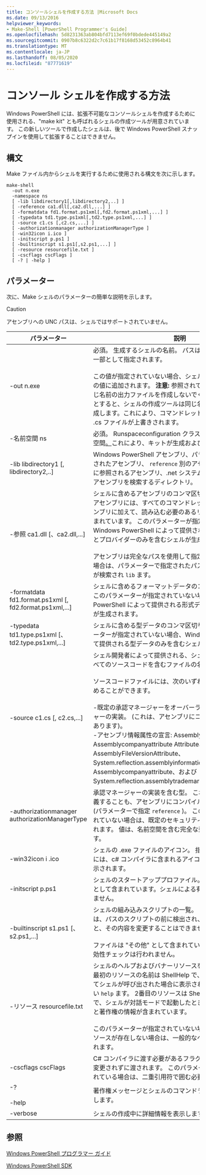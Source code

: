 ```yaml
---
title: コンソールシェルを作成する方法 |Microsoft Docs
ms.date: 09/13/2016
helpviewer_keywords:
- Make-Shell [PowerShell Programmer's Guide]
ms.openlocfilehash: 5d8231363ab804bfd7113ef69f0bdede445149a2
ms.sourcegitcommit: 0907b8c6322d2c7c61b17f8168d53452c8964b41
ms.translationtype: MT
ms.contentlocale: ja-JP
ms.lasthandoff: 08/05/2020
ms.locfileid: "87771619"
---
```

# <a name="how-to-create-a-console-shell"></a>コンソール シェルを作成する方法

Windows PowerShell には、拡張不可能なコンソールシェルを作成するために使用される、"make kit" とも呼ばれるシェルの作成ツールが用意されています。 この新しいツールで作成したシェルは、後で Windows PowerShell スナップインを使用して拡張することはできません。

## <a name="syntax"></a>構文

Make ファイル内からシェルを実行するために使用される構文を次に示します。

```
make-shell
  -out n.exe
  -namespace ns
  [ -lib libdirectory1[,libdirectory2,..] ]
  [ -reference ca1.dll[,ca2.dll,...] ]
  [ -formatdata fd1.format.ps1xml[,fd2.format.ps1xml,...] ]
  [ -typedata td1.type.ps1xml[,td2.type.ps1xml,...] ]
  [ -source c1.cs [,c2.cs,...] ]
  [ -authorizationmanager authorizationManagerType ]
  [ -win32icon i.ico ]
  [ -initscript p.ps1 ]
  [ -builtinscript s1.ps1[,s2.ps1,...] ]
  [ -resource resourcefile.txt ]
  [ -cscflags cscFlags ]
  [ -? | -help ]
```

## <a name="parameters"></a>パラメーター

次に、Make シェルのパラメーターの簡単な説明を示します。

> [!CAUTION]
> アセンブリへの UNC パスは、シェルではサポートされていません。

|パラメーター|説明|
|---------------|-----------------|
|-out n.exe|必須。 生成するシェルの名前。 パスは、このパラメーターの一部として指定されます。<br /><br /> この値が指定されていない場合、シェルによって ".exe" がこの値に追加されます。 **注意:** 参照されている .dll ファイルと同じ名前の出力ファイルを作成しないでください。 これを行おうとすると、シェルの作成ツールは同じ名前の .cs ファイルを作成します。これにより、コマンドレットのソースコードを含む .cs ファイルが上書きされます。|
|-名前空間 ns|必須。 Runspaceconfiguration クラスに対して使用する名前空間[。](/dotnet/api/System.Management.Automation.Runspaces.RunspaceConfiguration)これにより、キットが生成およびコンパイルされます。|
|-lib libdirectory1 [, libdirectory2,..]|Windows PowerShell アセンブリ、パラメーターによって指定されたアセンブリ、 `reference` 別のアセンブリによって間接的に参照されるアセンブリ、.net システムアセンブリなど、.net アセンブリを検索するディレクトリ。|
|-参照 ca1.dll [、ca2.dll,...]|シェルに含めるアセンブリのコンマ区切りのリスト。 これらのアセンブリには、すべてのコマンドレットとプロバイダーアセンブリに加えて、読み込む必要のあるリソースアセンブリも含まれています。 このパラメーターが指定されていない場合、Windows PowerShell によって提供されるコアコマンドレットとプロバイダーのみを含むシェルが生成されます。<br /><br /> アセンブリは完全なパスを使用して指定できます。それ以外の場合は、パラメーターで指定されたパスを使用してアセンブリが検索され `lib` ます。|
|-formatdata fd1.format.ps1xml [, fd2.format.ps1xml,...]|シェルに含めるフォーマットデータのコンマ区切りのリスト。 このパラメーターが指定されていない場合、Windows PowerShell によって提供される形式データのみを含むシェルが生成されます。|
|-typedata td1.type.ps1xml [、td2.type.ps1xml,...]|シェルに含める型データのコンマ区切りのリスト。 このパラメーターが指定されていない場合、Windows PowerShell によって提供される型データのみを含むシェルが生成されます。|
|-source c1.cs [, c2.cs,...]|シェル開発者によって提供される、シェルのビルドに必要なすべてのソースコードを含むファイルの名前。<br /><br /> ソースコードファイルには、次のいずれかのソースコードを含めることができます。<br /><br /> -既定の承認マネージャーをオーバーライドする承認マネージャーの実装。 (これは、アセンブリにコンパイルされることもあります)。<br />-アセンブリ情報属性の宣言: Assemblycompanyattribute、Assemblycompanyattribute Attribute、AssemblyFileVersionAttribute、System.reflection.assemblyinformationalversionattribute>、Assemblycompanyattribute、および System.reflection.assemblytrademarkattribute>。|
|-authorizationmanager authorizationManagerType|承認マネージャーの実装を含む型。 これは、ソースコードで定義することも、アセンブリにコンパイルすることもできます (パラメーターで指定 `reference` )。 このパラメーターが指定されていない場合は、既定のセキュリティマネージャーが使用されます。 値は、名前空間を含む完全な型名にする必要があります。|
|-win32icon i .ico|シェルの .exe ファイルのアイコン。 指定しない場合、シェルには、c# コンパイラに含まれるアイコン (存在する場合) が表示されます。|
|-initscript p.ps1|シェルのスタートアッププロファイル。 ファイルは "その他" として含まれています。シェルによる有効性チェックは行われません。|
|-builtinscript s1.ps1 [、s2.ps1,...]|シェルの組み込みスクリプトの一覧。 これらのスクリプトは、パスのスクリプトの前に検出され、シェルが構築されると、その内容を変更することはできません。<br /><br /> ファイルは "その他" として含まれています。シェルによる有効性チェックは行われません。|
|-リソース resourcefile.txt|シェルのヘルプおよびバナーリソースを含む .txt ファイル。 最初のリソースの名前は ShellHelp で、パラメーターを指定してシェルが呼び出された場合に表示されるテキストが含まれてい `help` ます。 2番目のリソースは ShellBanner という名前で、シェルが対話モードで起動したときに表示されるテキストと著作権の情報が含まれています。<br /><br /> このパラメーターが指定されていない場合、またはこれらのリソースが存在しない場合は、一般的なヘルプとバナーが使用されます。|
|-cscflags cscFlags|C# コンパイラに渡す必要があるフラグ (csc.exe)。 これらは変更されずに渡されます。 このパラメーターにスペースが含まれている場合は、二重引用符で囲む必要があります。|
|-?<br /><br /> -help|著作権メッセージとシェルのコマンドラインオプションを表示します。|
|-verbose|シェルの作成中に詳細情報を表示します。|

## <a name="see-also"></a>参照

[Windows PowerShell プログラマー ガイド](./windows-powershell-programmer-s-guide.md)

[Windows PowerShell SDK](../windows-powershell-reference.md)
